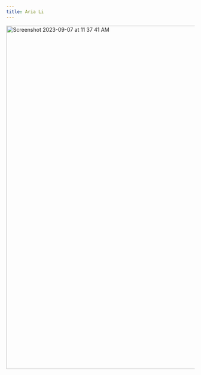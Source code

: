 ```yaml
---
title: Aria Li
---
```

<img width="917" alt="Screenshot 2023-09-07 at 11 37 41 AM" src="https://github.com/user-attachments/assets/75298c5e-c125-4ebd-8a41-399c63d8b6c6" />
